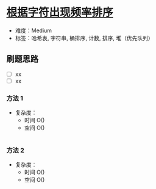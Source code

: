 # [根据字符出现频率排序](https://leetcode-cn.com/problems/sort-characters-by-frequency/)

- 难度：Medium
- 标签：哈希表, 字符串, 桶排序, 计数, 排序, 堆（优先队列）

## 刷题思路

- [ ] xx
- [ ] xx

### 方法 1

- 复杂度：
    - 时间 O()
    - 空间 O()

``` js

```

### 方法 2

- 复杂度：
    - 时间 O()
    - 空间 O()

``` js

```
